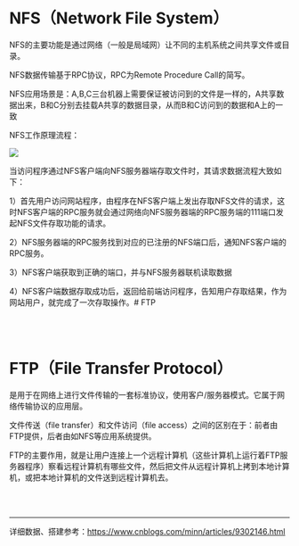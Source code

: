 # NFS（Network File System）

NFS的主要功能是通过网络（一般是局域网）让不同的主机系统之间共享文件或目录。

NFS数据传输基于RPC协议，RPC为Remote Procedure Call的简写。

NFS应用场景是：A,B,C三台机器上需要保证被访问到的文件是一样的，A共享数据出来，B和C分别去挂载A共享的数据目录，从而B和C访问到的数据和A上的一致

NFS工作原理流程：

![](https://images2018.cnblogs.com/blog/1119214/201807/1119214-20180712220258433-1006448755.png)

当访问程序通过NFS客户端向NFS服务器端存取文件时，其请求数据流程大致如下：

1）首先用户访问网站程序，由程序在NFS客户端上发出存取NFS文件的请求，这时NFS客户端的RPC服务就会通过网络向NFS服务器端的RPC服务端的111端口发起NFS文件存取功能的请求。

2）NFS服务器端的RPC服务找到对应的已注册的NFS端口后，通知NFS客户端的RPC服务。

3）NFS客户端获取到正确的端口，并与NFS服务器联机读取数据

4）NFS客户端数据存取成功后，返回给前端访问程序，告知用户存取结果，作为网站用户，就完成了一次存取操作。# FTP

<br/>

<br/>

# FTP（File Transfer Protocol）

是用于在网络上进行文件传输的一套标准协议，使用客户/服务器模式。它属于网络传输协议的应用层。

文件传送（file transfer）和文件访问（file access）之间的区别在于：前者由FTP提供，后者由如NFS等应用系统提供。

FTP的主要作用，就是让用户连接上一个远程计算机（这些计算机上运行着FTP服务器程序）察看远程计算机有哪些文件，然后把文件从远程计算机上拷到本地计算机，或把本地计算机的文件送到远程计算机去。

<br/>

<br/>

---

详细数据、搭建参考：https://www.cnblogs.com/minn/articles/9302146.html
